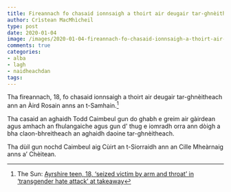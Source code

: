```yaml
---
title: Fireannach fo chasaid ionnsaigh a thoirt air deugair tar-ghnèitheach
author: Crìstean MacMhìcheil
type: post
date: 2020-01-04
image: /images/2020-01-04-fireannach-fo-chasaid-ionnsaigh-a-thoirt-air-deugair-tar-ghneitheach.jpg
comments: true
categories:
- alba
- lagh
- naidheachdan
tags:
---
```


Tha fireannach, 18, fo chasaid ionnsaigh a thoirt air deugair tar-ghnèitheach ann an Àird Rosain anns an t-Samhain.[^1]

<!--more-->

Tha casaid an aghaidh Todd Caimbeul gun do ghabh e greim air gàirdean agus amhach an fhulangaiche agus gun d' thug e iomradh orra ann dòigh a bha claon-bhreitheach an aghaidh daoine tar-ghnèitheach.

Tha dùil gun nochd Caimbeul aig Cùirt an t-Siorraidh ann an Cille Mheàrnaig anns a’ Chèitean.

[^1]: The Sun: [Ayrshire teen, 18, ‘seized victim by arm and throat’ in ‘transgender hate attack’ at takeaway](https://www.thescottishsun.co.uk/news/5126411/ayrshire-ardrossan-transgender-hate-attack/)
